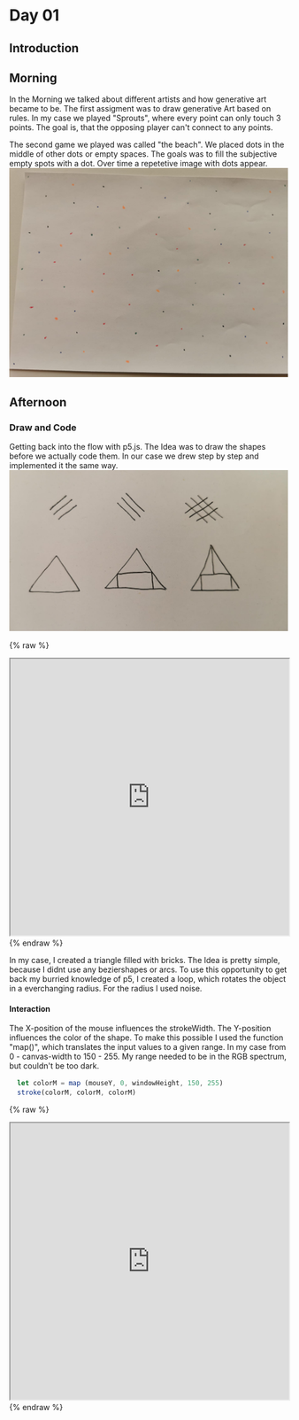 # Day 01
## Introduction 



## Morning 

In the Morning we talked about different artists and how generative art became to be. The first assigment was to draw generative Art based on rules. In my case we played "Sprouts", where every point can only touch 3 points. The goal is, that the opposing player can't connect to any points.

The second game we played was called "the beach". We placed dots in the middle of other dots or empty spaces. The goals was to fill the subjective empty spots with a dot. Over time a repetetive image with dots appear. 
![Example Image](content/day01/sketch_1.jpeg)

## Afternoon

### Draw and Code

Getting back into the flow with p5.js. The Idea was to draw the shapes before we actually code them. In our case we drew step by step and implemented it the same way. 
![Example Image](content/day01/sketch_2.jpeg)


{% raw %}
<iframe width="100%" height="500" src="https://editor.p5js.org/Fimo/full/qbh8Zaeg5"></iframe>
{% endraw %}

In my case, I created a triangle filled with bricks. The Idea is pretty simple, because I didnt use any beziershapes or arcs. To use this opportunity to get back my burried knowledge of p5, I created a loop, which rotates the object in a everchanging radius. For the radius I used noise. 

#### Interaction
The X-position of the mouse influences the strokeWidth. The Y-position influences the color of the shape. To make this possible I used the function "map()", which translates the input values to a given range. In my case from 0 - canvas-width to 150 - 255. My range needed to be in the RGB spectrum, but couldn't be too dark.

```js
  let colorM = map (mouseY, 0, windowHeight, 150, 255)
  stroke(colorM, colorM, colorM)
```


{% raw %}
<iframe width="100%" height="500" src="https://editor.p5js.org/Fimo/full/yVdr18R8t"></iframe>
{% endraw %}  